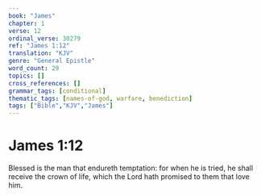 ```yaml
---
book: "James"
chapter: 1
verse: 12
ordinal_verse: 30279
ref: "James 1:12"
translation: "KJV"
genre: "General Epistle"
word_count: 29
topics: []
cross_references: []
grammar_tags: [conditional]
thematic_tags: [names-of-god, warfare, benediction]
tags: ["Bible","KJV","James"]
---
```


# James 1:12

Blessed is the man that endureth temptation: for when he is tried, he shall receive the crown of life, which the Lord hath promised to them that love him.
